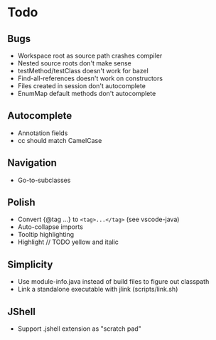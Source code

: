 # Todo

## Bugs
- Workspace root as source path crashes compiler
- Nested source roots don't make sense
- testMethod/testClass doesn't work for bazel
- Find-all-references doesn't work on constructors
- Files created in session don't autocomplete
- EnumMap default methods don't autocomplete

## Autocomplete
- Annotation fields
- cc should match CamelCase

## Navigation
- Go-to-subclasses

## Polish
- Convert {@tag ...} to `<tag>...</tag>` (see vscode-java)
- Auto-collapse imports
- Tooltip highlighting
- Highlight // TODO yellow and italic

## Simplicity
- Use module-info.java instead of build files to figure out classpath
- Link a standalone executable with jlink (scripts/link.sh)

## JShell
- Support .jshell extension as "scratch pad"
